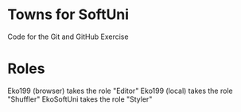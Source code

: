 # Towns for SoftUni
Code for the Git and GitHub Exercise

# Roles

Eko199 (browser) takes the role "Editor"
Eko199 (local) takes the role "Shuffler"
EkoSoftUni takes the role "Styler"
